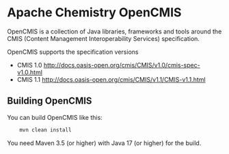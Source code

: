 # Apache Chemistry OpenCMIS

OpenCMIS is a collection of Java libraries, frameworks and tools around
the CMIS (Content Management Interoperability Services) specification.

OpenCMIS supports the specification versions

* CMIS 1.0 <http://docs.oasis-open.org/cmis/CMIS/v1.0/cmis-spec-v1.0.html>
* CMIS 1.1 <http://docs.oasis-open.org/cmis/CMIS/v1.1/CMIS-v1.1.html>

## Building OpenCMIS

You can build OpenCMIS like this:

```sh
    mvn clean install
```

You need Maven 3.5 (or higher) with Java 17 (or higher) for the build.
